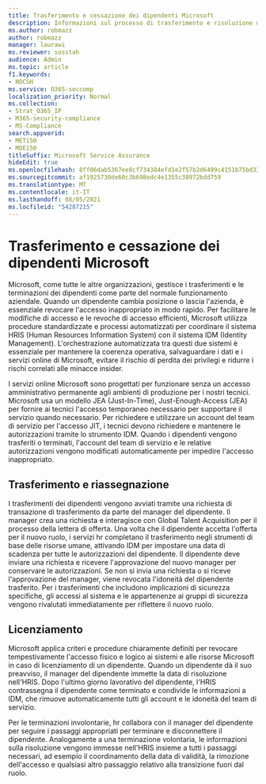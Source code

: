 ```yaml
---
title: Trasferimento e cessazione dei dipendenti Microsoft
description: Informazioni sul processo di trasferimento e risoluzione dei dipendenti Microsoft in Microsoft 365
ms.author: robmazz
author: robmazz
manager: laurawi
ms.reviewer: sosstah
audience: Admin
ms.topic: article
f1.keywords:
- NOCSH
ms.service: O365-seccomp
localization_priority: Normal
ms.collection:
- Strat_O365_IP
- M365-security-compliance
- MS-Compliance
search.appverid:
- MET150
- MOE150
titleSuffix: Microsoft Service Assurance
hideEdit: true
ms.openlocfilehash: 8ff06dab5367ee8cf734384efd1e2f57b2d6499c4151b75bd335693852dead47
ms.sourcegitcommit: af1925730de60c3b698edc4e1355c38972bdd759
ms.translationtype: MT
ms.contentlocale: it-IT
ms.lasthandoff: 08/05/2021
ms.locfileid: "54287215"
---
```

# <a name="microsoft-employee-transfer-and-termination"></a>Trasferimento e cessazione dei dipendenti Microsoft

Microsoft, come tutte le altre organizzazioni, gestisce i trasferimenti e le terminazioni dei dipendenti come parte del normale funzionamento aziendale. Quando un dipendente cambia posizione o lascia l'azienda, è essenziale revocare l'accesso inappropriato in modo rapido. Per facilitare le modifiche di accesso e le revoche di accesso efficienti, Microsoft utilizza procedure standardizzate e processi automatizzati per coordinare il sistema HRIS (Human Resources Information System) con il sistema IDM (Identity Management). L'orchestrazione automatizzata tra questi due sistemi è essenziale per mantenere la coerenza operativa, salvaguardare i dati e i servizi online di Microsoft, evitare il rischio di perdita dei privilegi e ridurre i rischi correlati alle minacce insider.

I servizi online Microsoft sono progettati per funzionare senza un accesso amministrativo permanente agli ambienti di produzione per i nostri tecnici. Microsoft usa un modello JEA (Just-In-Time), Just-Enough-Access (JEA) per fornire ai tecnici l'accesso temporaneo necessario per supportare il servizio quando necessario. Per richiedere e utilizzare un account del team di servizio per l'accesso JIT, i tecnici devono richiedere e mantenere le autorizzazioni tramite lo strumento IDM. Quando i dipendenti vengono trasferiti o terminati, l'account del team di servizio e le relative autorizzazioni vengono modificati automaticamente per impedire l'accesso inappropriato.

## <a name="transfer-and-reassignment"></a>Trasferimento e riassegnazione

I trasferimenti dei dipendenti vengono avviati tramite una richiesta di transazione di trasferimento da parte del manager del dipendente. Il manager crea una richiesta e interagisce con Global Talent Acquisition per il processo della lettera di offerta. Una volta che il dipendente accetta l'offerta per il nuovo ruolo, i servizi hr completano il trasferimento negli strumenti di base delle risorse umane, attivando IDM per impostare una data di scadenza per tutte le autorizzazioni del dipendente. Il dipendente deve inviare una richiesta e ricevere l'approvazione del nuovo manager per conservare le autorizzazioni. Se non si invia una richiesta o si riceve l'approvazione del manager, viene revocata l'idoneità del dipendente trasferito. Per i trasferimenti che includono implicazioni di sicurezza specifiche, gli accessi al sistema e le appartenenze ai gruppi di sicurezza vengono rivalutati immediatamente per riflettere il nuovo ruolo.

## <a name="termination"></a>Licenziamento

Microsoft applica criteri e procedure chiaramente definiti per revocare tempestivamente l'accesso fisico e logico ai sistemi e alle risorse Microsoft in caso di licenziamento di un dipendente. Quando un dipendente dà il suo preavviso, il manager del dipendente immette la data di risoluzione nell'HRIS. Dopo l'ultimo giorno lavorativo del dipendente, l'HRIS contrassegna il dipendente come terminato e condivide le informazioni a IDM, che rimuove automaticamente tutti gli account e le idoneità del team di servizio.

Per le terminazioni involontarie, hr collabora con il manager del dipendente per seguire i passaggi appropriati per terminare e disconnettere il dipendente. Analogamente a una terminazione volontaria, le informazioni sulla risoluzione vengono immesse nell'HRIS insieme a tutti i passaggi necessari, ad esempio il coordinamento della data di validità, la rimozione dell'accesso e qualsiasi altro passaggio relativo alla transizione fuori dal ruolo.
